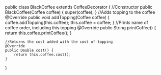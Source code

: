 public class BlackCoffee extends CoffeeDecorator {
    //Constructor
    public BlackCoffee(Coffee coffee) {
        super(coffee);
    }
    //Adds topping to the coffee
    @Override
    public void addTopping(Coffee coffee) {
        coffee.addTopping(this.coffee);
        this.coffee = coffee;
    }
    //Prints name of coffee order, including this topping
    @Override
    public String printCoffee() {
        return this.coffee.printCoffee();
    }

    //Returns the cost added with the cost of topping
    @Override
    public Double cost() {
        return this.coffee.cost();
    }

}
